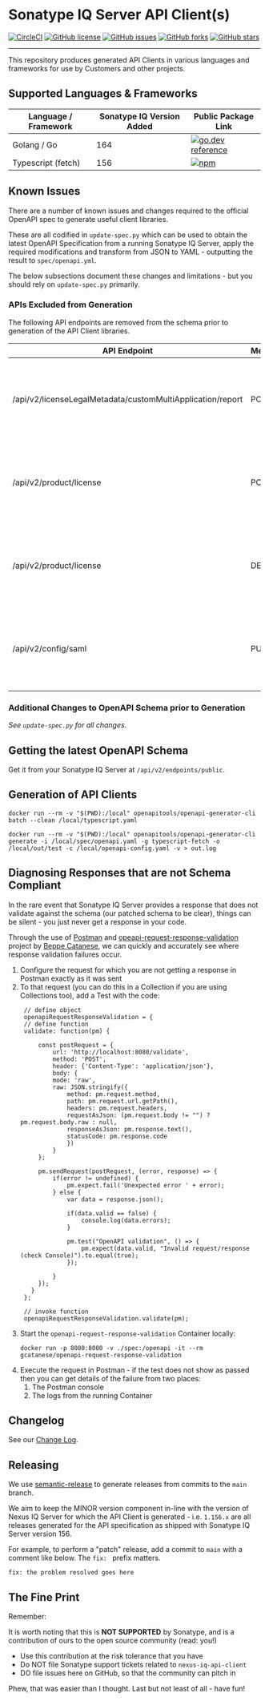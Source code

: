 <!--

    Copyright 2019-Present Sonatype Inc.

    Licensed under the Apache License, Version 2.0 (the "License");
    you may not use this file except in compliance with the License.
    You may obtain a copy of the License at

        http://www.apache.org/licenses/LICENSE-2.0

    Unless required by applicable law or agreed to in writing, software
    distributed under the License is distributed on an "AS IS" BASIS,
    WITHOUT WARRANTIES OR CONDITIONS OF ANY KIND, either express or implied.
    See the License for the specific language governing permissions and
    limitations under the License.

-->

# Sonatype IQ Server API Client(s)

[![CircleCI](https://circleci.com/gh/sonatype-nexus-community/nexus-iq-api-client/tree/main.svg?style=svg)](https://circleci.com/gh/sonatype-nexus-community/nexus-iq-api-client/tree/main)
[![GitHub license](https://img.shields.io/github/license/sonatype-nexus-community/nexus-iq-api-client)](https://github.com/sonatype-nexus-community/nexus-iq-api-client/blob/main/LICENSE)
[![GitHub issues](https://img.shields.io/github/issues/sonatype-nexus-community/nexus-iq-api-client)](https://github.com/sonatype-nexus-community/nexus-iq-api-client/issues)
[![GitHub forks](https://img.shields.io/github/forks/sonatype-nexus-community/nexus-iq-api-client)](https://github.com/sonatype-nexus-community/nexus-iq-api-client/network)
[![GitHub stars](https://img.shields.io/github/stars/sonatype-nexus-community/nexus-iq-api-client)](https://github.com/sonatype-nexus-community/nexus-iq-api-client/stargazers)


----

This repository produces generated API Clients in various languages and frameworks for use by Customers and other
projects.

## Supported Languages & Frameworks

| Language / Framework | Sonatype IQ Version Added | Public Package Link                                                                                                                   |
|----------------------|---------------------------|---------------------------------------------------------------------------------------------------------------------------------------|
| Golang / Go | 164 | [![go.dev reference](https://img.shields.io/badge/dynamic/json?color=blue&label=tag&query=name&url=https://api.razonyang.com/v1/github/tag/sonatype-nexus-community/nexus-iq-api-client-go)](https://pkg.go.dev/github.com/sonatype-nexus-community/nexus-iq-api-client-go) |
| Typescript (fetch)   | 156                       | [![npm](https://img.shields.io/npm/v/%40sonatype%2Fnexus-iq-api-client)](https://www.npmjs.com/package/@sonatype/nexus-iq-api-client) |

## Known Issues

There are a number of known issues and changes required to the official OpenAPI spec to generate useful client
libraries.

These are all codified in `update-spec.py` which can be used to obtain the latest OpenAPI Specification from a running
Sonatype IQ Server, apply the required modifications and transform from JSON to YAML - outputting the result
to `spec/openapi.yml`.

The below subsections document these changes and limitations - but you should rely on `update-spec.py` primarily.

### APIs Excluded from Generation

The following API endpoints are removed from the schema prior to generation of the API Client libraries.

| API Endpoint                                               | Method | Reason                                                                              |
|------------------------------------------------------------|--------|-------------------------------------------------------------------------------------|
| /api/v2/licenseLegalMetadata/customMultiApplication/report | POST   | Relies on a schema of undefined `object` - generated code is invalid in Typescript. |
| /api/v2/product/license                                    | POST   | Relies on a schema of undefined `object` - generated code is invalid in Typescript. |
| /api/v2/product/license                                    | DELETE | Relies on a schema of undefined `object` - generated code is invalid in Typescript. |
| /api/v2/config/saml                                        | PUT    | Relies on a schema of undefined `object` - generated code is invalid in Typescript. |

### Additional Changes to OpenAPI Schema prior to Generation

*See `update-spec.py` for all changes.*

## Getting the latest OpenAPI Schema

Get it from your Sonatype IQ Server at `/api/v2/endpoints/public`.

## Generation of API Clients

```
docker run --rm -v "$(PWD):/local" openapitools/openapi-generator-cli batch --clean /local/typescript.yaml

docker run --rm -v "$(PWD):/local" openapitools/openapi-generator-cli generate -i /local/spec/openapi.yaml -g typescript-fetch -o /local/out/test -c /local/openapi-config.yaml -v > out.log
```

## Diagnosing Responses that are not Schema Compliant

In the rare event that Sonatype IQ Server provides a response that does not validate against the schema (our patched schema to be clear), things can be silent - you just never get a response in your code.

Through the use of [Postman](https://www.postman.com) and [opeapi-request-response-validation](https://github.com/gcatanese/openapi-request-response-validation) project by [Beppe Catanese](https://github.com/gcatanese), we can quickly and accurately see where response validation failures occur.

1. Configure the request for which you are not getting a response in Postman exactly as it was sent
2. To that request (you can do this in a Collection if you are using Collections too), add a Test with the code:
   ```
    // define object
    openapiRequestResponseValidation = {
    // define function
    validate: function(pm) {

        const postRequest = {
            url: 'http://localhost:8080/validate',
            method: 'POST',
            header: {'Content-Type': 'application/json'},
            body: {
            mode: 'raw',
            raw: JSON.stringify({ 
                method: pm.request.method, 
                path: pm.request.url.getPath(),
                headers: pm.request.headers,
                requestAsJson: (pm.request.body != "") ? pm.request.body.raw : null,
                responseAsJson: pm.response.text(),
                statusCode: pm.response.code
                })
            }
        };

        pm.sendRequest(postRequest, (error, response) => {
            if(error != undefined) {
                pm.expect.fail('Unexpected error ' + error);
            } else {
                var data = response.json();

                if(data.valid == false) {
                    console.log(data.errors);
                }

                pm.test("OpenAPI validation", () => {
                    pm.expect(data.valid, "Invalid request/response (check Console)").to.equal(true);
                });

            }
        });  
      }
    };

    // invoke function
    openapiRequestResponseValidation.validate(pm);
3. Start the `openapi-request-response-validation` Container locally:
   ```
   docker run -p 8080:8080 -v ./spec:/openapi -it --rm gcatanese/openapi-request-response-validation
   ```
4. Execute the request in Postman - if the test does not show as passed then you can get details of the failure from two places:  
   1. The Postman console
   2. The logs from the running Container 

## Changelog

See our [Change Log](./CHANGELOG.md).

## Releasing

We use [semantic-release](https://python-semantic-release.readthedocs.io/en/latest/) to generate releases
from commits to the `main` branch.

We aim to keep the MINOR version component in-line with the version of Nexus IQ Server for which the API Client is
generated - i.e. `1.156.x` are all releases generated for the API specification as shipped with Sonatype IQ Server
version 156.

For example, to perform a "patch" release, add a commit to `main` with a comment like below. The `fix: ` prefix matters.

```
fix: the problem resolved goes here
```

## The Fine Print

Remember:

It is worth noting that this is **NOT SUPPORTED** by Sonatype, and is a contribution of ours to the open source
community (read: you!)

* Use this contribution at the risk tolerance that you have
* Do NOT file Sonatype support tickets related to `nexus-iq-api-client`
* DO file issues here on GitHub, so that the community can pitch in

Phew, that was easier than I thought. Last but not least of all - have fun!
